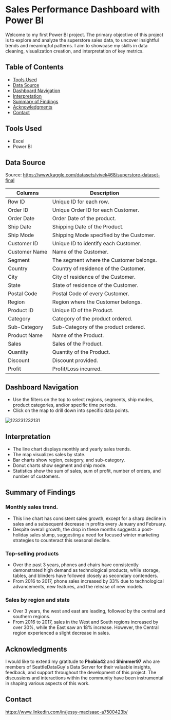 # Sales Performance Dashboard with Power BI
Welcome to my first Power BI project. The primary objective of this project is to explore and analyze the superstore sales data, to uncover insightful trends and meaningful patterns.
I aim to showcase my skills in data cleaning, visualization creation, and interpretation of key metrics.

## Table of Contents
- [Tools Used](#Tools-Used)
- [Data Source](#Data-Source)
- [Dashboard Navigation](#Dashboard-Navigation)
- [Interpretation](#Interpretation)
- [Summary of Findings](#Summary-of-Findings)
- [Acknowledgments](#Acknowledgments)
- [Contact](#Contact)

## Tools Used
- Excel 
- Power BI 

## Data Source
Source: https://www.kaggle.com/datasets/vivek468/superstore-dataset-final 

| Columns | Description |
| --- | --- |
| Row ID | Unique ID for each row. |
| Order ID | Unique Order ID for each Customer. |
| Order Date |  Order Date of the product. | 
| Ship Date | Shipping Date of the Product. | 
| Ship Mode | Shipping Mode specified by the Customer. | 
| Customer ID |  Unique ID to identify each Customer. | 
| Customer Name |  Name of the Customer. | 
| Segment |  The segment where the Customer belongs. | 
| Country |  Country of residence of the Customer. | 
| City |  City of residence of the Customer. | 
| State  | State of residence of the Customer. | 
| Postal Code | Postal Code of every Customer. | 
| Region |  Region where the Customer belongs. | 
| Product ID |  Unique ID of the Product. | 
| Category |  Category of the product ordered. | 
| Sub-Category |  Sub-Category of the product ordered. | 
| Product Name | Name of the Product. | 
| Sales | Sales of the Product. | 
| Quantity |  Quantity of the Product. | 
| Discount |  Discount provided. | 
| Profit | Profit/Loss incurred. | 

## Dashboard Navigation
- Use the filters on the top to select regions, segments, ship modes, product categories, and/or specific time periods.
- Click on the map to drill down into specific data points.

![123231232131](https://github.com/Jessymac96/Data-analyst-projects-by-Jessy-MacIsaac/assets/139941688/d234a8d8-843b-44b1-afe0-f5cff6b1e81d)


## Interpretation
- The line chart displays monthly and yearly sales trends.
- The map visualizes sales by state.
- Bar charts show region, category, and sub-category.
- Donut charts show segment and ship mode.
- Statistics show the sum of sales, sum of profit, number of orders, and number of customers.

## Summary of Findings
### Monthly sales trend.
- This line chart has consistent sales growth, except for a sharp decline in sales and a subsequent decrease in profits every January and February.
- Despite overall growth, the drop in these months suggests a post-holiday sales slump, suggesting a need for focused winter marketing strategies to counteract this seasonal decline.

### Top-selling products
- Over the past 3 years, phones and chairs have consistently demonstrated high demand as technological products, while storage, tables, and blinders have followed closely as secondary contenders.
- From 2016 to 2017, phone sales increased by 33% due to technological advancements, new features, and the release of new models.

### Sales by region and state
- Over 3 years, the west and east are leading, followed by the central and southern regions.
- From 2016 to 2017, sales in the West and South regions increased by over 30%, while the East saw an 18% increase. However, the Central region experienced a slight decrease in sales.

## Acknowledgments
I would like to extend my gratitude to **Phobia42** and **Shimmer97** who are members of SeattleDataGuy's Data Server for their valuable insights, feedback, and support throughout the development of this project. The discussions and interactions within the community have been instrumental in shaping various aspects of this work.

## Contact
https://www.linkedin.com/in/jessy-macisaac-a7500423b/
